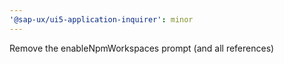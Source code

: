 ```yaml
---
'@sap-ux/ui5-application-inquirer': minor
---
```


Remove the enableNpmWorkspaces prompt (and all references)

